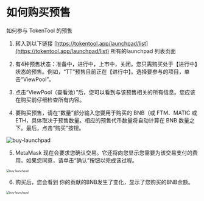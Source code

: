 # 如何购买预售

如何参与 TokenTool 的预售

1. 转入到以下链接 [https://tokentool.app/launchpad/list](https://tokentool.app/launchpad/list) 所有的launchpad 列表页面
1. 有4种预售状态：准备中，进行中，上市中，关闭。您只需购买处于【进行中】状态的预售。例如，“TT”预售目前正在【进行中】。选择要参与的项目，单击“ViewPool”。
1. 点击“ViewPool（查看池）”后，您可以看到与该预售相关的所有信息。您应该在购买前仔细检查所有内容。

4. 要购买预售，请在“数量”部分输入您要用于购买的 BNB（或 FTM、MATIC 或 ETH，具体取决于预售数量。相应的预售代币数量将自动计算在 BNB 数量之下。最后，点击“购买”按钮。

![buy-launchpad](../.gitbook/assets/launchpad/Snipaste_2022-05-08_19-37-55.png)

5. MetaMask 现在会要求您确认交易。它还将向您显示您需要为该交易支付的费用。如果您同意，请单击“确认”按钮以完成该过程。



<img src="../.gitbook/assets/launchpad/Snipaste_2022-05-08_19-38-35.png" alt="buy-launchpad" style="zoom:50%;" />



6. 购买后，您会看到 你的贡献的BNB发生了变化，显示了您购买的BNB余额。



<img src="../.gitbook/assets/launchpad/Snipaste_2022-05-08_19-39-11.png" alt="buy-launchpad" style="zoom:50%;" />